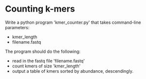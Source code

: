 # Counting k-mers

Write a python program 'kmer_counter.py' that takes command-line parameters:

* kmer_length
* filename.fastq

The program should do the following:

* read in the fastq file 'filename.fastq'
* count kmers of size 'kmer_length'
* output a table of kmers sorted by abundance, descendingly.





